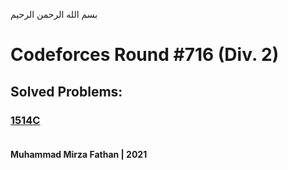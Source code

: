 بسم الله الرحمن الرحيم
<br />
# Codeforces Round #716 (Div. 2)
## Solved Problems:
### [1514C](https://codeforces.com/problemset/problem/1514/C) <br/><br/>
**Muhammad Mirza Fathan | 2021**
